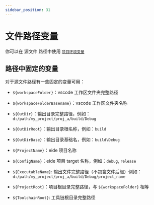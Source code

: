 ```yaml
---
sidebar_position: 31
---
```


# 文件路径变量

你可以在 源文件 路径中使用 [`项目环境变量`](../modules/project_settings#环境变量)

## 路径中固定的变量

对于源文件路径有一些固定的变量可用：

- `${workspaceFolder}`：vscode 工作区文件夹完整路径
- `${workspaceFolderBasename}`：vscode 工作区文件夹名称

- `${OutDir}`：输出目录完整路径，例如：`d:/path/my_project/proj_a/build/Debug`
- `${OutDirRoot}`：输出目录根名称，例如：`build`
- `${OutDirBase}`：输出目录基础名，例如：`build\Debug`
- `${ProjectName}`：eide 项目名称
- `${ConfigName}`：eide 项目 target 名称，例如：`debug`, `release`
- `${ExecutableName}`: 输出文件完整路径（不包含文件后缀）例如：`d:/path/my_project/proj_a/build/Debug/project_name`
- `${ProjectRoot}`：项目根目录完整路径，与 `${workspaceFolder}` 相等

- `${ToolchainRoot}`: 工具链根目录完整路径
